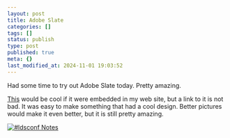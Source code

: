 ```yaml
---
layout: post
title: Adobe Slate
categories: []
tags: []
status: publish
type: post
published: true
meta: {}
last_modified_at: 2024-11-01 19:03:52
---
```


Had some time to try out Adobe Slate today. Pretty amazing.


[This](https://slate.adobe.com/a/WD8nX) would be cool if it were embedded in my web site, but a link to it is not bad. It was easy to make something that had a cool design. Better pictures would make it even better, but it is still pretty amazing.


[![#ldsconf Notes](https://slate.adobe.com/a/WD8nX/cover)](https://slate.adobe.com/a/WD8nX)
